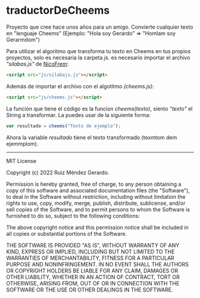 # traductorDeCheems
Proyecto que cree hace unos años para un amigo. Convierte cualquier texto en "lenguaje Cheems" (Ejemplo: "Hola soy Gerardo" => "Homlam soy Gerarmdom")


Para utilizar el algoritmo que transforma tu texto en Cheems en tus propios proyectos, solo es necesaria la carpeta *js*. es necesario importar el archivo *"silabas.js"* de [NicoFrem](https://github.com/nicofrem/silabajs):
```html
<script src="js/silabajs.js"></script>
```

Además de importar el archivo con el algotitmo *(cheems.js)*:
```html
<script src="js/cheems.js"></script>
```

La función que tiene el código es la funcion *cheems(texto)*, siento *"texto"* el String a transformar. La puedes usar de la siguiente forma:
```javascript
var resultado = cheems("Texto de ejemplo");
```

Ahora la variable *resultado* tiene el texto transformado (texmtom dem ejemmplom).
_____________
MIT License

Copyright (c) 2022 Ruiz Méndez Gerardo.

Permission is hereby granted, free of charge, to any person obtaining a copy
of this software and associated documentation files (the "Software"), to deal
in the Software without restriction, including without limitation the rights
to use, copy, modify, merge, publish, distribute, sublicense, and/or sell
copies of the Software, and to permit persons to whom the Software is
furnished to do so, subject to the following conditions:

The above copyright notice and this permission notice shall be included in all
copies or substantial portions of the Software.

THE SOFTWARE IS PROVIDED "AS IS", WITHOUT WARRANTY OF ANY KIND, EXPRESS OR
IMPLIED, INCLUDING BUT NOT LIMITED TO THE WARRANTIES OF MERCHANTABILITY,
FITNESS FOR A PARTICULAR PURPOSE AND NONINFRINGEMENT. IN NO EVENT SHALL THE
AUTHORS OR COPYRIGHT HOLDERS BE LIABLE FOR ANY CLAIM, DAMAGES OR OTHER
LIABILITY, WHETHER IN AN ACTION OF CONTRACT, TORT OR OTHERWISE, ARISING FROM,
OUT OF OR IN CONNECTION WITH THE SOFTWARE OR THE USE OR OTHER DEALINGS IN THE
SOFTWARE.
